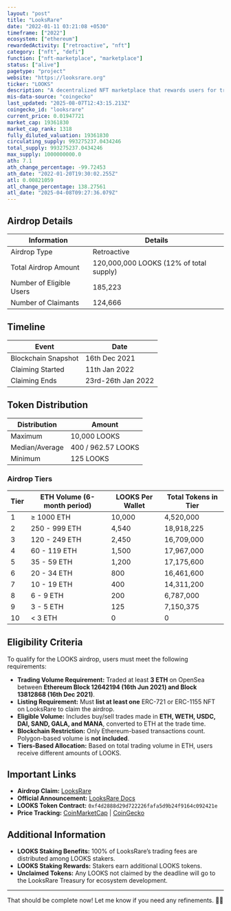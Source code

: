 ```yaml
---
layout: "post"
title: "LooksRare"
date: "2022-01-11 03:21:08 +0530"
timeframe: ["2022"]
ecosystem: ["ethereum"]
rewardedActivity: ["retroactive", "nft"]
category: ["nft", "defi"]
function: ["nft-marketplace", "marketplace"]
status: ["alive"]
pagetype: "project"
website: "https://looksrare.org"
ticker: "LOOKS"
description: "A decentralized NFT marketplace that rewards users for trading and staking."
mis-data-source: "coingecko"
last_updated: "2025-08-07T12:43:15.213Z"
coingecko_id: "looksrare"
current_price: 0.01947721
market_cap: 19361830
market_cap_rank: 1318
fully_diluted_valuation: 19361830
circulating_supply: 993275237.0434246
total_supply: 993275237.0434246
max_supply: 1000000000.0
ath: 7.1
ath_change_percentage: -99.72453
ath_date: "2022-01-20T19:30:02.255Z"
atl: 0.00821059
atl_change_percentage: 138.27561
atl_date: "2025-04-08T09:27:36.079Z"
---
```


## Airdrop Details

| Information              | Details                                 |
| ------------------------ | --------------------------------------- |
| Airdrop Type             | Retroactive                             |
| Total Airdrop Amount     | 120,000,000 LOOKS (12% of total supply) |
| Number of Eligible Users | 185,223                                 |
| Number of Claimants      | 124,666                                 |

## Timeline

| Event               | Date               |
| ------------------- | ------------------ |
| Blockchain Snapshot | 16th Dec 2021      |
| Claiming Started    | 11th Jan 2022      |
| Claiming Ends       | 23rd-26th Jan 2022 |

## Token Distribution

| Distribution   | Amount             |
| -------------- | ------------------ |
| Maximum        | 10,000 LOOKS       |
| Median/Average | 400 / 962.57 LOOKS |
| Minimum        | 125 LOOKS          |

### Airdrop Tiers

| Tier | ETH Volume (6-month period) | LOOKS Per Wallet | Total Tokens in Tier |
| ---- | --------------------------- | ---------------- | -------------------- |
| 1    | ≥ 1000 ETH                  | 10,000           | 4,520,000            |
| 2    | 250 - 999 ETH               | 4,540            | 18,918,225           |
| 3    | 120 - 249 ETH               | 2,450            | 16,709,000           |
| 4    | 60 - 119 ETH                | 1,500            | 17,967,000           |
| 5    | 35 - 59 ETH                 | 1,200            | 17,175,600           |
| 6    | 20 - 34 ETH                 | 800              | 16,461,600           |
| 7    | 10 - 19 ETH                 | 400              | 14,311,200           |
| 8    | 6 - 9 ETH                   | 200              | 6,787,000            |
| 9    | 3 - 5 ETH                   | 125              | 7,150,375            |
| 10   | < 3 ETH                     | 0                | 0                    |

## Eligibility Criteria

To qualify for the LOOKS airdrop, users must meet the following requirements:

- **Trading Volume Requirement:** Traded at least **3 ETH** on OpenSea between **Ethereum Block 12642194 (16th Jun 2021) and Block 13812868 (16th Dec 2021)**.
- **Listing Requirement:** Must **list at least one** ERC-721 or ERC-1155 NFT on LooksRare to claim the airdrop.
- **Eligible Volume:** Includes buy/sell trades made in **ETH, WETH, USDC, DAI, SAND, GALA, and MANA**, converted to ETH at the trade time.
- **Blockchain Restriction:** Only Ethereum-based transactions count. Polygon-based volume is **not included**.
- **Tiers-Based Allocation:** Based on total trading volume in ETH, users receive different amounts of LOOKS.

## Important Links

- **Airdrop Claim:** [LooksRare](https://looksrare.org)
- **Official Announcement:** [LooksRare Docs](https://docs.looksrare.org/guides/faqs/what-is-the-looks-airdrop)
- **LOOKS Token Contract:** `0xf4d2888d29d722226fafa5d9b24f9164c092421e`
- **Price Tracking:** [CoinMarketCap](https://coinmarketcap.com/currencies/looksrare/) |
  [CoinGecko](https://www.coingecko.com/en/coins/looksrare)

## Additional Information

- **LOOKS Staking Benefits:** 100% of LooksRare’s trading fees are distributed among LOOKS stakers.
- **LOOKS Staking Rewards:** Stakers earn additional LOOKS tokens.
- **Unclaimed Tokens:** Any LOOKS not claimed by the deadline will go to the LooksRare Treasury for ecosystem development.

---

That should be complete now! Let me know if you need any refinements. 🚀🔥
